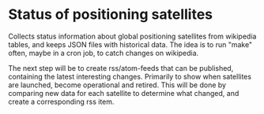 # Status of positioning satellites

Collects status information about global positioning satellites
from wikipedia tables, and keeps JSON files with historical data.
The idea is to run "make" often, maybe in a cron job, to catch
changes on wikipedia.

The next step will be to create rss/atom-feeds that can be published,
containing the latest interesting changes. Primarily to show when
satellites are launched, become operational and retired. This will
be done by comparing new data for each satellite to determine what
changed, and create a corresponding rss item.
